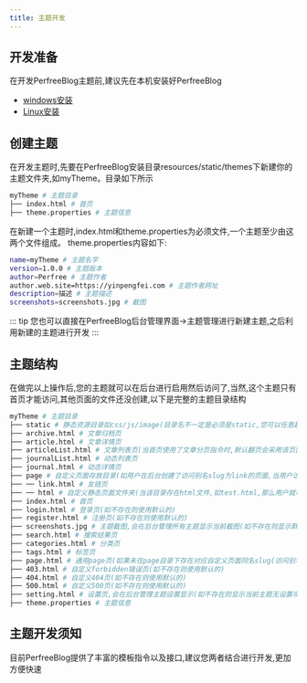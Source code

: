 ```yaml
---
title: 主题开发
---
```

## 开发准备
在开发PerfreeBlog主题前,建议先在本机安装好PerfreeBlog
* [windows安装](/install-windows.html)
* [Linux安装](/)
## 创建主题
在开发主题时,先要在PerfreeBlog安装目录resources/static/themes下新建你的主题文件夹,如myTheme。目录如下所示
```bash
myTheme # 主题目录
├── index.html # 首页
├── theme.properties # 主题信息
```
在新建一个主题时,index.html和theme.properties为必须文件,一个主题至少由这两个文件组成。
theme.properties内容如下:
```bash
name=myTheme # 主题名字
version=1.0.0 # 主题版本
author=Perfree # 主题作者
author.web.site=https://yinpengfei.com # 主题作者网址
description=描述 # 主题描述
screenshots=screenshots.jpg # 截图
```
::: tip
您也可以直接在PerfreeBlog后台管理界面->主题管理进行新建主题,之后利用新建的主题进行开发
::: 

## 主题结构
在做完以上操作后,您的主题就可以在后台进行启用然后访问了,当然,这个主题只有首页才能访问,其他页面的文件还没创建,以下是完整的主题目录结构

```bash
myTheme # 主题目录
├── static # 静态资源目录如css/js/image(目录名不一定是必须是static,您可以任意起名)
├── archive.html # 文章归档页
├── article.html # 文章详情页
├── articleList.html # 文章列表页(当首页使用了文章分页指令时,默认翻页会采用该页面,同时如您访问某个分类或标签的url,也会采用该页面展示文章列表)
├── journalList.html # 动态列表页
├── journal.html # 动态详情页
├── page # 自定义页面存放目录(如用户在后台创建了访问别名slug为link的页面,当用户访问时,系统就会优先展示改目录下link.html,如不存在同名的html,则会展示通用的page.html)
├── ── link.html # 友链页
├── ── html # 自定义静态页面文件夹(当该目录存在html文件,如test.html,那么用户就可以访问/html/test)
├── index.html # 首页
├── login.html # 登录页(如不存在则使用默认的)
├── register.html # 注册页(如不存在则使用默认的)
├── screenshots.jpg # 主题截图,会在后台管理所有主题显示当前截图(如不存在则显示默认图片)
├── search.html # 搜索结果页
├── categories.html # 分类页
├── tags.html # 标签页
├── page.html # 通用page页(如果未在page目录下存在对应自定义页面同名slug(访问别名)的html,则自定义页面会展示该页面)
├── 403.html # 自定义forbidden错误页(如不存在则使用默认的)
├── 404.html # 自定义404页(如不存在则使用默认的)
├── 500.html # 自定义500页(如不存在则使用默认的)
├── setting.html # 设置页,会在后台管理主题设置显示(如不存在则显示当前主题无设置项)
├── theme.properties # 主题信息
```
## 主题开发须知
目前PerfreeBlog提供了丰富的模板指令以及接口,建议您两者结合进行开发,更加方便快速